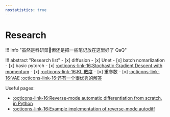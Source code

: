 ```yaml
---
nostatistics: true
---
```

# Research

!!! info "虽然是科研菜🐶但还是把一些笔记放在这里好了 QaQ"

!!! abstract "Research list"
    - [x] diffusion
    - [x] Unet
    - [x] batch nomarlization
    - [x] basic pytorch
    - [x] [:octicons-link-16:Stochastic Gradient Descent with momentum](https://towardsdatascience.com/stochastic-gradient-descent-with-momentum-a84097641a5d)
    - [x] [:octicons-link-16:KL 散度](https://www.bilibili.com/video/BV1JY411q72n/?spm_id_from=333.337.search-card.all.click&vd_source=3bf0a9181b6c28910c810d7e49b5e64c)
    - [x] 重参数
    - [x] [:octicons-link-16:VAE](https://www.gwylab.com/note-vae.html) [:octicons-link-16:还有一个很优秀的解答](https://zhuanlan.zhihu.com/p/348498294)

Useful pages:

- [:octicons-link-16:Reverse-mode automatic differentiation from scratch, in Python](https://sidsite.com/posts/autodiff/)
- [:octicons-link-16:Example implementation of reverse-mode autodiff](https://colab.research.google.com/drive/1VpeE6UvEPRz9HmsHh1KS0XxXjYu533EC#scrollTo=erjC686T4S4c)

